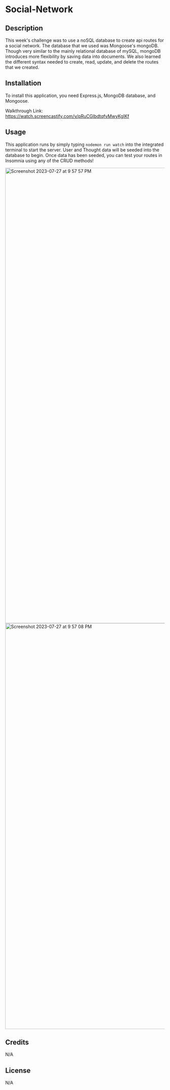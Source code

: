 # Social-Network
## Description

This week's challenge was to use a noSQL database to create api routes for a social network. The database that we used was Mongoose's mongoDB. Though very similar to the mainly relational database of mySQL, mongoDB introduces more flexibility by saving data into documents. We also learned the different syntax needed to create, read, update, and delete the routes that we created.

## Installation

To install this application, you need Express.js, MongoDB database, and Mongoose.

Walkthrough Link: https://watch.screencastify.com/v/pRuCGlbdtqfvMwyKgIKf

## Usage

This application runs by simply typing ```nodemon run watch``` into the integrated terminal to start the server. User and Thought data will be seeded into the database to begin. Once data has been seeded, you can test your routes in Insomnia using any of the CRUD methods!

<img width="1434" alt="Screenshot 2023-07-27 at 9 57 57 PM" src="https://github.com/AipuAmeh/social-network/assets/110988589/57f5903d-bbb6-44b7-82fb-d919ce5f2949">

<img width="1278" alt="Screenshot 2023-07-27 at 9 57 08 PM" src="https://github.com/AipuAmeh/social-network/assets/110988589/acdd791b-50fe-4932-a5b5-13513ff0d3f7">

## Credits

N/A

## License

N/A
